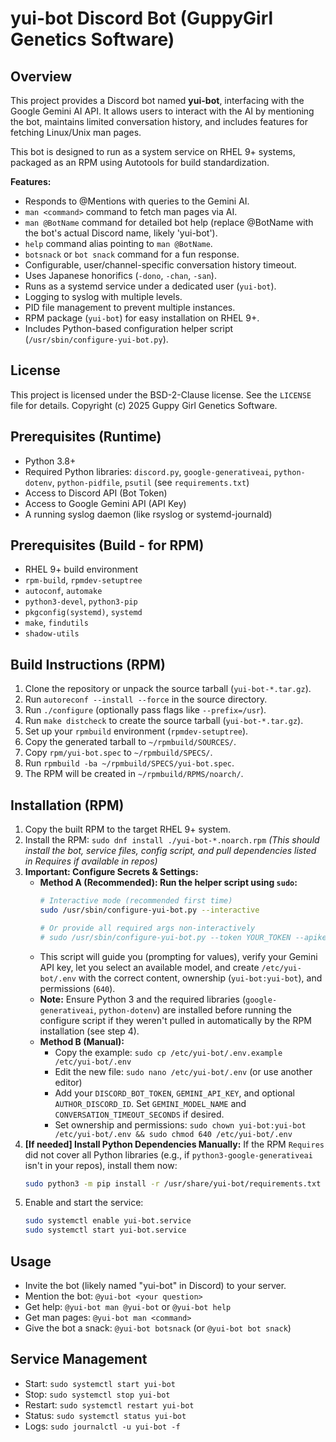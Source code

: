 # yui-bot Discord Bot (GuppyGirl Genetics Software)

## Overview

This project provides a Discord bot named **yui-bot**, interfacing with the Google Gemini AI API. It allows users to interact with the AI by mentioning the bot, maintains limited conversation history, and includes features for fetching Linux/Unix man pages.

This bot is designed to run as a system service on RHEL 9+ systems, packaged as an RPM using Autotools for build standardization.

**Features:**

* Responds to @Mentions with queries to the Gemini AI.
* `man <command>` command to fetch man pages via AI.
* `man @BotName` command for detailed bot help (replace @BotName with the bot's actual Discord name, likely 'yui-bot').
* `help` command alias pointing to `man @BotName`.
* `botsnack` or `bot snack` command for a fun response.
* Configurable, user/channel-specific conversation history timeout.
* Uses Japanese honorifics (`-dono`, `-chan`, `-san`).
* Runs as a systemd service under a dedicated user (`yui-bot`).
* Logging to syslog with multiple levels.
* PID file management to prevent multiple instances.
* RPM package (`yui-bot`) for easy installation on RHEL 9+.
* Includes Python-based configuration helper script (`/usr/sbin/configure-yui-bot.py`).

## License

This project is licensed under the BSD-2-Clause license. See the `LICENSE` file for details.
Copyright (c) 2025 Guppy Girl Genetics Software.

## Prerequisites (Runtime)

* Python 3.8+
* Required Python libraries: `discord.py`, `google-generativeai`, `python-dotenv`, `python-pidfile`, `psutil` (see `requirements.txt`)
* Access to Discord API (Bot Token)
* Access to Google Gemini API (API Key)
* A running syslog daemon (like rsyslog or systemd-journald)

## Prerequisites (Build - for RPM)

* RHEL 9+ build environment
* `rpm-build`, `rpmdev-setuptree`
* `autoconf`, `automake`
* `python3-devel`, `python3-pip`
* `pkgconfig(systemd)`, `systemd`
* `make`, `findutils`
* `shadow-utils`

## Build Instructions (RPM)

1.  Clone the repository or unpack the source tarball (`yui-bot-*.tar.gz`).
2.  Run `autoreconf --install --force` in the source directory.
3.  Run `./configure` (optionally pass flags like `--prefix=/usr`).
4.  Run `make distcheck` to create the source tarball (`yui-bot-*.tar.gz`).
5.  Set up your `rpmbuild` environment (`rpmdev-setuptree`).
6.  Copy the generated tarball to `~/rpmbuild/SOURCES/`.
7.  Copy `rpm/yui-bot.spec` to `~/rpmbuild/SPECS/`.
8.  Run `rpmbuild -ba ~/rpmbuild/SPECS/yui-bot.spec`.
9.  The RPM will be created in `~/rpmbuild/RPMS/noarch/`.

## Installation (RPM)

1.  Copy the built RPM to the target RHEL 9+ system.
2.  Install the RPM: `sudo dnf install ./yui-bot-*.noarch.rpm`
    *(This should install the bot, service files, config script, and pull dependencies listed in Requires if available in repos)*
3.  **Important: Configure Secrets & Settings:**
    * **Method A (Recommended): Run the helper script using `sudo`:**
        ```bash
        # Interactive mode (recommended first time)
        sudo /usr/sbin/configure-yui-bot.py --interactive

        # Or provide all required args non-interactively
        # sudo /usr/sbin/configure-yui-bot.py --token YOUR_TOKEN --apikey YOUR_KEY [--author-id ID] [--timeout SECS] [--model NAME]
        ```
    * This script will guide you (prompting for values), verify your Gemini API key, let you select an available model, and create `/etc/yui-bot/.env` with the correct content, ownership (`yui-bot:yui-bot`), and permissions (`640`).
    * **Note:** Ensure Python 3 and the required libraries (`google-generativeai`, `python-dotenv`) are installed before running the configure script if they weren't pulled in automatically by the RPM installation (see step 4).
    * **Method B (Manual):**
        * Copy the example: `sudo cp /etc/yui-bot/.env.example /etc/yui-bot/.env`
        * Edit the new file: `sudo nano /etc/yui-bot/.env` (or use another editor)
        * Add your `DISCORD_BOT_TOKEN`, `GEMINI_API_KEY`, and optional `AUTHOR_DISCORD_ID`. Set `GEMINI_MODEL_NAME` and `CONVERSATION_TIMEOUT_SECONDS` if desired.
        * Set ownership and permissions: `sudo chown yui-bot:yui-bot /etc/yui-bot/.env && sudo chmod 640 /etc/yui-bot/.env`
4.  **[If needed] Install Python Dependencies Manually:** If the RPM `Requires` did not cover all Python libraries (e.g., if `python3-google-generativeai` isn't in your repos), install them now:
    ```bash
    sudo python3 -m pip install -r /usr/share/yui-bot/requirements.txt
    ```
5.  Enable and start the service:
    ```bash
    sudo systemctl enable yui-bot.service
    sudo systemctl start yui-bot.service
    ```

## Usage

* Invite the bot (likely named "yui-bot" in Discord) to your server.
* Mention the bot: `@yui-bot <your question>`
* Get help: `@yui-bot man @yui-bot` or `@yui-bot help`
* Get man pages: `@yui-bot man <command>`
* Give the bot a snack: `@yui-bot botsnack` (or `@yui-bot bot snack`)

## Service Management

* Start: `sudo systemctl start yui-bot`
* Stop: `sudo systemctl stop yui-bot`
* Restart: `sudo systemctl restart yui-bot`
* Status: `sudo systemctl status yui-bot`
* Logs: `sudo journalctl -u yui-bot -f`
